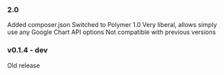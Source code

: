 ### 2.0

Added composer.json
Switched to Polymer 1.0
Very liberal, allows simply use any Google Chart API options
Not compatible with previous versions

### v0.1.4 - dev

Old release